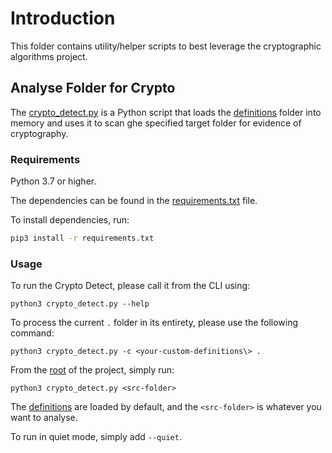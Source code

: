 <!--
SPDX-FileCopyrightText: 2024 2024 SCAN Open Source Solutions SL (scanoss.com)
SPDX-FileContributor: [Author Name(s)] <[Optional: Email Address(es)]>

SPDX-License-Identifier: MIT
-->

# Introduction
This folder contains utility/helper scripts to best leverage the cryptographic algorithms project.

## Analyse Folder for Crypto
The [crypto_detect.py](crypto_detect.py) is a Python script that loads the [definitions](../definitions) folder
into memory and uses it to scan ghe specified target folder for evidence of cryptography.

### Requirements
Python 3.7 or higher.

The dependencies can be found in the [requirements.txt](requirements.txt) file.

To install dependencies, run:
```bash
pip3 install -r requirements.txt
```

### Usage
To run the Crypto Detect, please call it from the CLI using:
```shell
python3 crypto_detect.py --help
```

To process the current `.` folder in its entirety, please use the following command:
```shell
python3 crypto_detect.py -c <your-custom-definitions\> .
```

From the [root](../.) of the project, simply run:
```shell
python3 crypto_detect.py <src-folder>
```

The [definitions](../definitions_crypto_algorithms) are loaded by default, and the `<src-folder>` is whatever you want to analyse.

To run in quiet mode, simply add `--quiet`.

